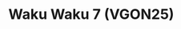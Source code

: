 ---
title: "Waku Waku 7 (VGON25)"
permalink: /events/vgon25/ww7
game: "WW7"
game_name: "Waku Waku 7"
event: "Vortex Gallery Online 2025"
layout: vgon25/game
---